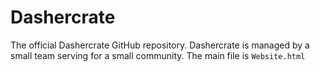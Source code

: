 # Dashercrate
The official Dashercrate GitHub repository. Dashercrate is managed by a small team serving for a small community.
The main file is `Website.html`
